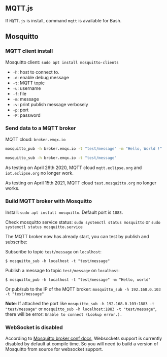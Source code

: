## MQTT.js

If ``MQTT.js`` is install, command ``mqtt`` is available for Bash.

## Mosquitto

### MQTT client install

Mosquitto client: ``sudo apt install mosquitto-clients``

* ``-h``: host to connect to.
* ``-d``: enable debug message
* ``-t``: MQTT topic
* ``-u``: username
* ``-f``: file
* ``-m``: message
* ``-v``: print publish message verbosely
* ``-p``: port
* ``-P``: password

### Send data to a MQTT broker

MQTT cloud: ``broker.emqx.io``

```sh
mosquitto_pub -h broker.emqx.io -t "test/message" -m "Hello, World !"
```

```sh
mosquitto_sub -h broker.emqx.io -t "test/message"
```

As testing on April 26th 2020, MQTT cloud ``mqtt.eclipse.org`` and ``iot.eclipse.org`` no longer work.

As testing on April 15th 2021, MQTT cloud ``test.mosquitto.org`` no longer works.

### Build MQTT broker with Mosquitto

Install: ``sudo apt install mosquitto``. Default port is ``1883``.

Check mosquitto service status: ``sudo systemctl status mosquitto`` or ``sudo systemctl status mosquitto.service``

The MQTT broker now has already start, you can test by publish and subscribe:

Subscribe to topic ``test/message`` on ``localhost``:

```shell
$ mosquitto_sub -h localhost -t "test/message"
```

Publish a message to topic ``test/message`` on ``localhost``:

```shell
$ mosquitto_pub -h localhost -t "test/message" -m "Hello, world"
```

Or pub/sub to the IP of the MQTT broker: ``mosquitto_sub -h 192.168.0.103 -t "test/message"``

**Note**: If attached the port like ``mosquitto_sub -h 192.168.0.103:1883 -t "test/message"`` or ``mosquitto_sub -h localhost:1883 -t "test/message"``, there will be error: ``Unable to connect (Lookup error.).``

### WebSocket is disabled

According to [Mosquitto broker conf docs](https://mosquitto.org/man/mosquitto-conf-5.html), Websockets support is currently disabled by default at compile time. So you will need to build a version of Mosquitto from source for websocket support.